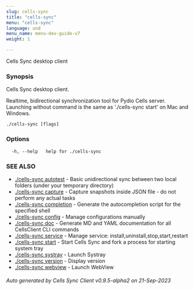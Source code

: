 ```yaml
---
slug: cells-sync
title: "cells-sync"
menu: "cells-sync"
language: und
menu_name: menu-dev-guide-v7
weight: 1

---
```

Cells Sync desktop client

### Synopsis

Cells Sync desktop client.

Realtime, bidirectional synchronization tool for Pydio Cells server. 
Launching without command is the same as './cells-sync start' on Mac and Windows. 


```
./cells-sync [flags]
```

### Options

```
  -h, --help   help for ./cells-sync
```

### SEE ALSO

* [./cells-sync autotest](../cells-sync-autotest)	 - Basic unidirectional sync between two local folders (under your temporary directory)
* [./cells-sync capture](../cells-sync-capture)	 - Capture snapshots inside JSON file - do not perform any actual tasks
* [./cells-sync completion](../cells-sync-completion)	 - Generate the autocompletion script for the specified shell
* [./cells-sync config](../cells-sync-config)	 - Manage configurations manually
* [./cells-sync doc](../cells-sync-doc)	 - Generate MD and YAML documentation for all CellsClient CLI commands
* [./cells-sync service](../cells-sync-service)	 - Manage service: install,uninstall,stop,start,restart
* [./cells-sync start](../cells-sync-start)	 - Start Cells Sync and fork a process for starting system tray
* [./cells-sync systray](../cells-sync-systray)	 - Launch Systray
* [./cells-sync version](../cells-sync-version)	 - Display version
* [./cells-sync webview](../cells-sync-webview)	 - Launch WebView

###### Auto generated by Cells Sync Client v0.9.5-alpha2 on 21-Sep-2023
